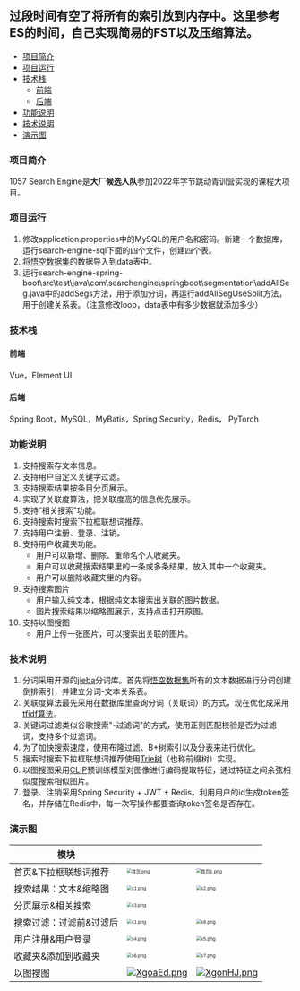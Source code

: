 ## 过段时间有空了将所有的索引放到内存中。这里参考ES的时间，自己实现简易的FST以及压缩算法。

- [项目简介](#项目简介)
- [项目运行](#项目运行)
- [技术栈](#技术栈)
  - [前端](#前端)
  - [后端](#后端)
- [功能说明](#功能说明)
- [技术说明](#技术说明)
- [演示图](#演示图)

### 项目简介

1057 Search Engine是**大厂候选人队**参加2022年字节跳动青训营实现的课程大项目。

### 项目运行

1. 修改application.properties中的MySQL的用户名和密码。新建一个数据库，运行search-engine-sql下面的四个文件，创建四个表。
2. 将[悟空数据集]((https://wukong-dataset.github.io/wukong-dataset/download.html))的数据导入到data表中。
3. 运行search-engine-spring-boot\src\test\java\com\searchengine\springboot\segmentation\addAllSeg.java中的addSegs方法，用于添加分词，再运行addAllSegUseSplit方法，用于创建关系表。（注意修改loop，data表中有多少数据就添加多少）

### 技术栈

#### 前端

Vue，Element UI

#### 后端

Spring Boot，MySQL，MyBatis，Spring Security，Redis， PyTorch

### 功能说明

1. 支持搜索存文本信息。
2. 支持用户自定义关键字过滤。
3. 支持搜索结果按条目分页展示。
4. 实现了关联度算法，把关联度高的信息优先展示。
5. 支持“相关搜索”功能。
6. 支持搜索时搜索下拉框联想词推荐。
7. 支持用户注册、登录、注销。
8. 支持用户收藏夹功能。
   - 用户可以新增、删除、重命名个人收藏夹。
   - 用户可以收藏搜索结果里的一条或多条结果，放入其中一个收藏夹。
   - 用户可以删除收藏夹里的内容。
9. 支持搜索图片
   - 用户输入纯文本，根据纯文本搜索出关联的图片数据。
   - 图片搜索结果以缩略图展示，支持点击打开原图。
10. 支持以图搜图
    - 用户上传一张图片，可以搜索出关联的图片。

### 技术说明

1. 分词采用开源的[jieba](https://github.com/huaban/jieba-analysis)分词库。首先将[悟空数据集](https://wukong-dataset.github.io/wukong-dataset/download.html)所有的文本数据进行分词创建倒排索引，并建立分词-文本关系表。
2. 关联度算法最先采用在数据库里查询分词（关联词）的方式，现在优化成采用[tfidf算法](https://zh.m.wikipedia.org/zh-cn/Tf-idf)。
3. 关键词过滤类似谷歌搜索"-过滤词"的方式，使用正则匹配校验是否为过滤词，支持多个过滤词。
4. 为了加快搜索速度，使用布隆过滤、B+树索引以及分表来进行优化。
5. 搜索时搜索下拉框联想词推荐使用[Trie树](https://zh.m.wikipedia.org/zh-cn/Trie)（也称前缀树）实现。
6. 以图搜图采用[CLIP](https://github.com/openai/CLIP)预训练模型对图像进行编码提取特征，通过特征之间余弦相似度搜索相似图片。
7. 登录、注销采用Spring Security + JWT + Redis，利用用户的id生成token签名，并存储在Redis中，每一次写操作都要查询token签名是否存在。

### 演示图

| 模块                    |                                                              |                                                              |
| ----------------------- | ------------------------------------------------------------ | ------------------------------------------------------------ |
| 首页&下拉框联想词推荐   | <img src="https://s2.loli.net/2022/06/12/wKlDJ7Fg4kaAcZy.png" alt="首页.png" style="zoom:50%;" /> | <img src="https://s2.loli.net/2022/06/12/4wqZRM79vPcHOVn.png" alt="首页1.png" style="zoom:50%;" /> |
| 搜索结果：文本&缩略图   | <img src="https://s2.loli.net/2022/06/12/ioUD3QgHMudt47j.png" alt="s1.png" style="zoom:50%;" /> | <img src="https://s2.loli.net/2022/06/12/fK5aFR8hVB6IeXA.png" alt="s2.png" style="zoom:50%;" /> |
| 分页展示&相关搜索       | <img src="https://s2.loli.net/2022/06/12/6reylUwm5EOHjnu.png" alt="s3.png" style="zoom:50%;" /> |                                                              |
| 搜索过滤：过滤前&过滤后 | <img src="https://s2.loli.net/2022/06/12/ioUD3QgHMudt47j.png" alt="s1.png" style="zoom:50%;" /> | <img src="https://s2.loli.net/2022/06/12/q1WXl8vBtbLzaDk.png" alt="s8.png" style="zoom:50%;" /> |
| 用户注册&用户登录       | <img src="https://s2.loli.net/2022/06/12/49bkQuWnetHFZsM.png" alt="s4.png" style="zoom:50%;" /> | <img src="https://s2.loli.net/2022/06/12/j9xfZrQ5Y2wE3aF.png" alt="s5.png" style="zoom:50%;" /> |
| 收藏夹&添加到收藏夹     | <img src="https://s2.loli.net/2022/06/12/K8gi9CpZOcBtsnq.png" alt="s6.png" style="zoom:50%;" /> | <img src="https://s2.loli.net/2022/06/12/ZjLc25grxzDiYX4.png" alt="s7.png" style="zoom:50%;" /> |
| 以图搜图                | [![XgoaEd.png](https://s1.ax1x.com/2022/06/12/XgoaEd.png)](https://imgtu.com/i/XgoaEd) | [![XgonHJ.png](https://s1.ax1x.com/2022/06/12/XgonHJ.png)](https://imgtu.com/i/XgonHJ) |



​	